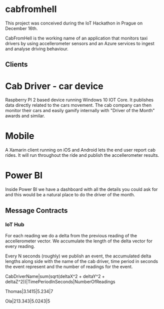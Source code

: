 # cabfromhell

This project was conceived during the IoT Hackathon in Prague on December 16th.

CabFromHell is the working name of an application that monitors taxi drivers by using accellerometer sensors and an Azure services to ingest and analyse driving behaviour. 

## Clients

# Cab Driver - car device

Raspberry PI 2 based device running Windows 10 IOT Core. It publishes data directly related to the cars movement. The cab company can then monitor their cars and easily gamify internally with "Driver of the Month" awards and similar.

# Mobile

A Xamarin client running on iOS and Android lets the end user report cab rides. It will run throughout the ride and publish the accellerometer results.

# Power BI

Inside Power BI we have a dashboard with all the details you could ask for and this would be a natural place to do the driver of the month.

## Message Contracts

### IoT Hub

For each reading we do a delta from the previous reading of the accellerometer vector.
We accumulate the length of the delta vector for every reading. 

Every N seconds (roughly) we publish an event, the accumulated delta lengths along side with
the name of the cab driver, time period in seconds the event represent and the number of
readings for the event.

CabDriverName|sum(sqrt(deltaX^2 + deltaY^2 + deltaZ^2))|TimePeriodInSeconds|NumberOfReadings

Thomas|3.1415|5.234|7

Ola|213.343|5.0243|5






